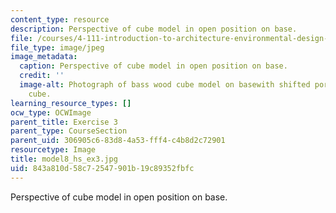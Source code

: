 ```yaml
---
content_type: resource
description: Perspective of cube model in open position on base.
file: /courses/4-111-introduction-to-architecture-environmental-design-spring-2014/843a810d58c72547901b19c89352fbfc_model8_hs_ex3.jpg
file_type: image/jpeg
image_metadata:
  caption: Perspective of cube model in open position on base.
  credit: ''
  image-alt: Photograph of bass wood cube model on basewith shifted portions of the
    cube.
learning_resource_types: []
ocw_type: OCWImage
parent_title: Exercise 3
parent_type: CourseSection
parent_uid: 306905c6-83d8-4a53-fff4-c4b8d2c72901
resourcetype: Image
title: model8_hs_ex3.jpg
uid: 843a810d-58c7-2547-901b-19c89352fbfc
---
```

Perspective of cube model in open position on base.

